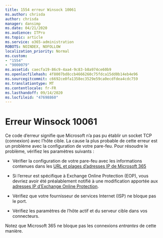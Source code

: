```yaml
---
title: 1554 erreur Winsock 10061
ms.author: chrisda
author: chrisda
manager: dansimp
ms.date: 04/21/2020
ms.audience: ITPro
ms.topic: article
ms.service: o365-administration
ROBOTS: NOINDEX, NOFOLLOW
localization_priority: Normal
ms.custom:
- "1554"
- "9000079"
ms.assetid: caecfa19-86c9-4aa4-9c83-b8a974ce60b9
ms.openlocfilehash: 4f8007bd8ccb4666260c75fdca15dd0b14eb4e96
ms.sourcegitcommit: c6692ce0fa1358ec3529e59ca0ecdfdea4cdc759
ms.translationtype: MT
ms.contentlocale: fr-FR
ms.lasthandoff: 09/14/2020
ms.locfileid: "47698860"
---
```

# <a name="winsock-error-10061"></a>Erreur Winsock 10061

Ce code d’erreur signifie que Microsoft n’a pas pu établir un socket TCP (connexion) avec l’hôte cible. La cause la plus probable de cette erreur est un problème avec la configuration de votre pare-feu. Pour résoudre le problème, vérifiez les paramètres suivants :

- Vérifier la configuration de votre pare-feu avec les informations contenues dans les [URL et plages d’adresses IP de Microsoft 365](https://docs.microsoft.com/office365/enterprise/urls-and-ip-address-ranges)

- Si l’erreur est spécifique à Exchange Online Protection (EOP), vous devriez avoir été préalablement notifié à une modification apportée aux [adresses IP d’Exchange Online Protection](https://docs.microsoft.com/office365/SecurityCompliance/eop/exchange-online-protection-ip-addresses).

- Vérifiez que votre fournisseur de services Internet (ISP) ne bloque pas le port.

- Vérifiez les paramètres de l’hôte actif et du serveur cible dans vos connecteurs.

Notez que Microsoft 365 ne bloque pas les connexions *entrantes* de cette manière.
